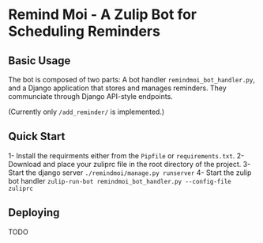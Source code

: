 # Remind Moi - A Zulip Bot for Scheduling Reminders
## Basic Usage
The bot is composed of two parts: A bot handler `remindmoi_bot_handler.py`, and a Django application that stores and manages reminders. They communciate through Django API-style endpoints. 

(Currently only `/add_reminder/` is implemented.)

## Quick Start
1- Install the requirments either from the `Pipfile` or `requirements.txt`.
2- Download and place your zuliprc file in the root directory of the project.
3- Start the django server `./remindmoi/manage.py runserver`
4- Start the zulip bot handler `zulip-run-bot remindmoi_bot_handler.py --config-file zuliprc`

## Deploying 
TODO